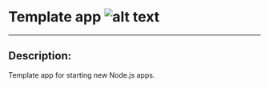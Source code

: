 # Template app ![alt text][logo]
[logo]: https://alexpwls.github.io/personal-blog-website/images/favicon/favicon-16x16.png "Purple dot"

---

## Description:

Template app for starting new Node.js apps.